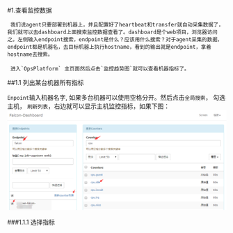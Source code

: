 #1.查看监控数据

     我们说agent只要部署到机器上，并且配置好了heartbeat和transfer就自动采集数据了，我们就可以去dashboard上面搜索监控数据查看了。dashboard是个web项目，浏览器访问之。左侧输入endpoint搜索，endpoint是什么？应该用什么搜索？对于agent采集的数据，endpoint都是机器名，去目标机器上执行hostname，看到的输出就是endpoint，拿着hostname去搜索。

     进入`OpsPlatform` 主页面然后点击`监控趋势图`就可以查看机器指标了。

##1.1 列出某台机器所有指标

  `Enpoint`输入机器名字, 如果多台机器可以使用空格分开。然后点击`全局搜索`， 勾选主机， `刷新列表`，右边就可以显示主机监控指标，如果下图：
  ![list-Counters](png/falcon-img-dashboard.png)


###1.1.1 选择指标

